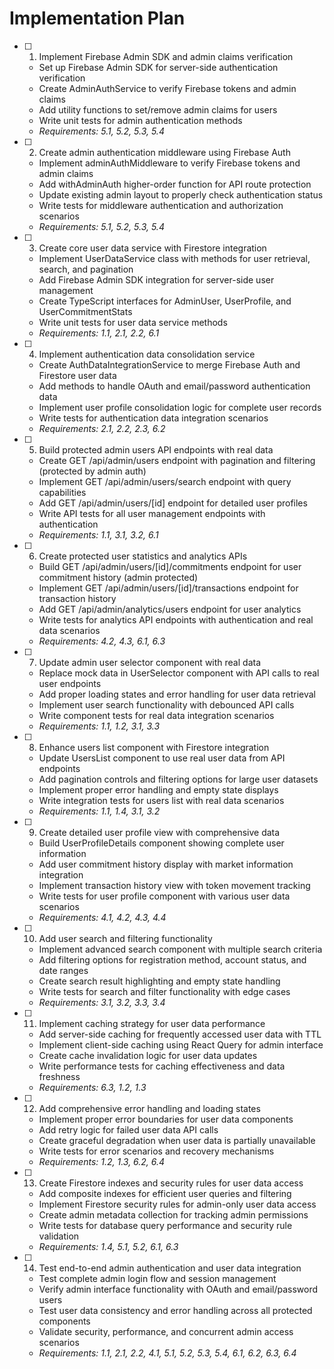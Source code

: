# Implementation Plan

- [ ] 1. Implement Firebase Admin SDK and admin claims verification
  - Set up Firebase Admin SDK for server-side authentication verification
  - Create AdminAuthService to verify Firebase tokens and admin claims
  - Add utility functions to set/remove admin claims for users
  - Write unit tests for admin authentication methods
  - _Requirements: 5.1, 5.2, 5.3, 5.4_

- [ ] 2. Create admin authentication middleware using Firebase Auth
  - Implement adminAuthMiddleware to verify Firebase tokens and admin claims
  - Add withAdminAuth higher-order function for API route protection
  - Update existing admin layout to properly check authentication status
  - Write tests for middleware authentication and authorization scenarios
  - _Requirements: 5.1, 5.2, 5.3, 5.4_

- [ ] 3. Create core user data service with Firestore integration
  - Implement UserDataService class with methods for user retrieval, search, and pagination
  - Add Firebase Admin SDK integration for server-side user management
  - Create TypeScript interfaces for AdminUser, UserProfile, and UserCommitmentStats
  - Write unit tests for user data service methods
  - _Requirements: 1.1, 2.1, 2.2, 6.1_

- [ ] 4. Implement authentication data consolidation service
  - Create AuthDataIntegrationService to merge Firebase Auth and Firestore user data
  - Add methods to handle OAuth and email/password authentication data
  - Implement user profile consolidation logic for complete user records
  - Write tests for authentication data integration scenarios
  - _Requirements: 2.1, 2.2, 2.3, 6.2_

- [ ] 5. Build protected admin users API endpoints with real data
  - Create GET /api/admin/users endpoint with pagination and filtering (protected by admin auth)
  - Implement GET /api/admin/users/search endpoint with query capabilities
  - Add GET /api/admin/users/[id] endpoint for detailed user profiles
  - Write API tests for all user management endpoints with authentication
  - _Requirements: 1.1, 3.1, 3.2, 6.1_

- [ ] 6. Create protected user statistics and analytics APIs
  - Build GET /api/admin/users/[id]/commitments endpoint for user commitment history (admin protected)
  - Implement GET /api/admin/users/[id]/transactions endpoint for transaction history
  - Add GET /api/admin/analytics/users endpoint for user analytics
  - Write tests for analytics API endpoints with authentication and real data scenarios
  - _Requirements: 4.2, 4.3, 6.1, 6.3_

- [ ] 7. Update admin user selector component with real data
  - Replace mock data in UserSelector component with API calls to real user endpoints
  - Add proper loading states and error handling for user data retrieval
  - Implement user search functionality with debounced API calls
  - Write component tests for real data integration scenarios
  - _Requirements: 1.1, 1.2, 3.1, 3.3_

- [ ] 8. Enhance users list component with Firestore integration
  - Update UsersList component to use real user data from API endpoints
  - Add pagination controls and filtering options for large user datasets
  - Implement proper error handling and empty state displays
  - Write integration tests for users list with real data scenarios
  - _Requirements: 1.1, 1.4, 3.1, 3.2_

- [ ] 9. Create detailed user profile view with comprehensive data
  - Build UserProfileDetails component showing complete user information
  - Add user commitment history display with market information integration
  - Implement transaction history view with token movement tracking
  - Write tests for user profile component with various user data scenarios
  - _Requirements: 4.1, 4.2, 4.3, 4.4_

- [ ] 10. Add user search and filtering functionality
  - Implement advanced search component with multiple search criteria
  - Add filtering options for registration method, account status, and date ranges
  - Create search result highlighting and empty state handling
  - Write tests for search and filter functionality with edge cases
  - _Requirements: 3.1, 3.2, 3.3, 3.4_

- [ ] 11. Implement caching strategy for user data performance
  - Add server-side caching for frequently accessed user data with TTL
  - Implement client-side caching using React Query for admin interface
  - Create cache invalidation logic for user data updates
  - Write performance tests for caching effectiveness and data freshness
  - _Requirements: 6.3, 1.2, 1.3_

- [ ] 12. Add comprehensive error handling and loading states
  - Implement proper error boundaries for user data components
  - Add retry logic for failed user data API calls
  - Create graceful degradation when user data is partially unavailable
  - Write tests for error scenarios and recovery mechanisms
  - _Requirements: 1.2, 1.3, 6.2, 6.4_

- [ ] 13. Create Firestore indexes and security rules for user data access
  - Add composite indexes for efficient user queries and filtering
  - Implement Firestore security rules for admin-only user data access
  - Create admin metadata collection for tracking admin permissions
  - Write tests for database query performance and security rule validation
  - _Requirements: 1.4, 5.1, 5.2, 6.1, 6.3_

- [ ] 14. Test end-to-end admin authentication and user data integration
  - Test complete admin login flow and session management
  - Verify admin interface functionality with OAuth and email/password users
  - Test user data consistency and error handling across all protected components
  - Validate security, performance, and concurrent admin access scenarios
  - _Requirements: 1.1, 2.1, 2.2, 4.1, 5.1, 5.2, 5.3, 5.4, 6.1, 6.2, 6.3, 6.4_
